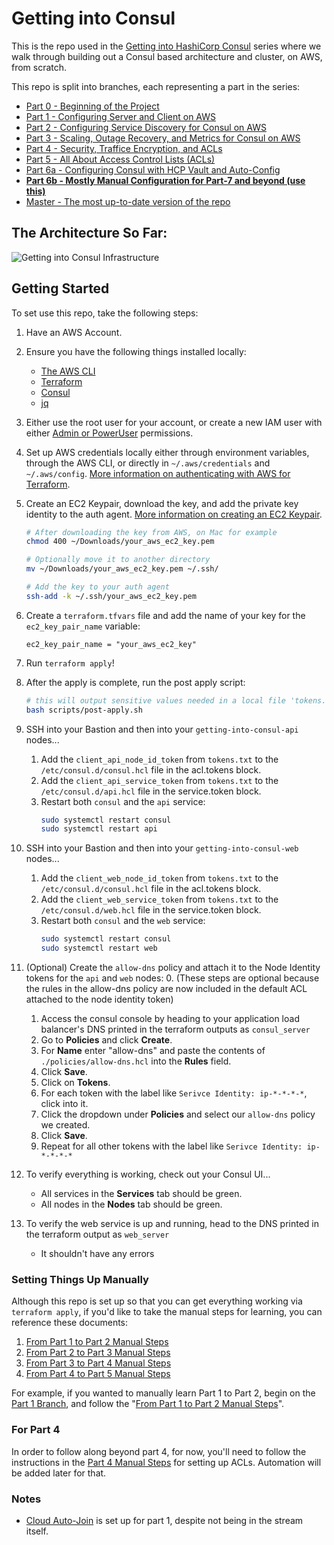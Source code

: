 # Getting into Consul

This is the repo used in the [Getting into HashiCorp Consul](https://www.youtube.com/playlist?list=PL81sUbsFNc5b8i2g2sB_tG-PuZxEdlDpK) series where we walk through building out a Consul based architecture and cluster, on AWS, from scratch.

This repo is split into branches, each representing a part in the series:

- [Part 0 - Beginning of the Project](https://github.com/jcolemorrison/getting-into-consul/tree/part-0)
- [Part 1 - Configuring Server and Client on AWS](https://github.com/jcolemorrison/getting-into-consul/tree/part-1)
- [Part 2 - Configuring Service Discovery for Consul on AWS](https://github.com/jcolemorrison/getting-into-consul/tree/part-2)
- [Part 3 - Scaling, Outage Recovery, and Metrics for Consul on AWS](https://github.com/jcolemorrison/getting-into-consul/tree/part-3)
- [Part 4 - Security, Traffice Encryption, and ACLs](https://github.com/jcolemorrison/getting-into-consul/tree/part-4)
- [Part 5 - All About Access Control Lists (ACLs)](https://github.com/jcolemorrison/getting-into-consul/tree/part-5)
- [Part 6a - Configuring Consul with HCP Vault and Auto-Config](https://github.com/jcolemorrison/getting-into-consul/tree/part-6)
- **[Part 6b - Mostly Manual Configuration for Part-7 and beyond (use this)](https://github.com/jcolemorrison/getting-into-consul/tree/part-6-manual)**
- [Master - The most up-to-date version of the repo](https://github.com/jcolemorrison/getting-into-consul)

## The Architecture So Far:

![Getting into Consul Infrastructure](docs/getting-into-consul-part-3.png)

## Getting Started

To set use this repo, take the following steps:

1. Have an AWS Account.

2. Ensure you have the following things installed locally:
	- [The AWS CLI](https://docs.aws.amazon.com/cli/latest/userguide/cli-chap-getting-started.html)
	- [Terraform](https://www.terraform.io/downloads.html)
	- [Consul](https://www.consul.io/downloads)
	- [jq](https://stedolan.github.io/jq/download/)

3. Either use the root user for your account, or create a new IAM user with either [Admin or PowerUser](https://docs.aws.amazon.com/IAM/latest/UserGuide/access_policies_job-functions.html#jf_developer-power-user) permissions.

4. Set up AWS credentials locally either through environment variables, through the AWS CLI, or directly in `~/.aws/credentials` and `~/.aws/config`.  [More information on authenticating with AWS for Terraform](https://registry.terraform.io/providers/hashicorp/aws/latest/docs#authentication).

5. Create an EC2 Keypair, download the key, and add the private key identity to the auth agent.  [More information on creating an EC2 Keypair](https://docs.aws.amazon.com/AWSEC2/latest/UserGuide/ec2-key-pairs.html).

	```sh
	# After downloading the key from AWS, on Mac for example
	chmod 400 ~/Downloads/your_aws_ec2_key.pem
	
	# Optionally move it to another directory
	mv ~/Downloads/your_aws_ec2_key.pem ~/.ssh/

	# Add the key to your auth agent
	ssh-add -k ~/.ssh/your_aws_ec2_key.pem
	```

6. Create a `terraform.tfvars` file and add the name of your key for the `ec2_key_pair_name` variable:

	```
	ec2_key_pair_name = "your_aws_ec2_key"
	```

7. Run `terraform apply`!

8. After the apply is complete, run the post apply script:

	```sh
	# this will output sensitive values needed in a local file 'tokens.txt'
	bash scripts/post-apply.sh
	```

9. SSH into your Bastion and then into your `getting-into-consul-api` nodes...
	1. Add the `client_api_node_id_token` from `tokens.txt` to the `/etc/consul.d/consul.hcl` file in the acl.tokens block.
	2. Add the `client_api_service_token` from `tokens.txt` to the `/etc/consul.d/api.hcl` file in the service.token block.
	3. Restart both `consul` and the `api` service:
		```sh
		sudo systemctl restart consul
		sudo systemctl restart api
		```

10. SSH into your Bastion and then into your `getting-into-consul-web` nodes...
	1. Add the `client_web_node_id_token` from `tokens.txt` to the `/etc/consul.d/consul.hcl` file in the acl.tokens block.
	2. Add the `client_web_service_token` from `tokens.txt` to the `/etc/consul.d/web.hcl` file in the service.token block.
	3. Restart both `consul` and the `web` service:
		```sh
		sudo systemctl restart consul
		sudo systemctl restart web
		```

11. (Optional) Create the `allow-dns` policy and attach it to the Node Identity tokens for the `api` and `web` nodes:
	0. (These steps are optional because the rules in the allow-dns policy are now included in the default ACL attached to the node identity token)
	1. Access the consul console by heading to your application load balancer's DNS printed in the terraform outputs as `consul_server`
	2. Go to **Policies** and click **Create**.
	3. For **Name** enter "allow-dns" and paste the contents of `./policies/allow-dns.hcl` into the **Rules** field.
	4. Click **Save**.
	5. Click on **Tokens**.
	6. For each token with the label like `Serivce Identity: ip-*-*-*-*`, click into it.
	7. Click the dropdown under **Policies** and select our `allow-dns` policy we created.
	8. Click **Save**.
	9. Repeat for all other tokens with the label like `Serivce Identity: ip-*-*-*-*`

12. To verify everything is working, check out your Consul UI...
	- All services in the **Services** tab should be green.
	- All nodes in the **Nodes** tab should be green.

13. To verify the web service is up and running, head to the DNS printed in the terraform output as `web_server`
	- It shouldn't have any errors

### Setting Things Up Manually

Although this repo is set up so that you can get everything working via `terraform apply`, if you'd like to take the manual steps for learning, you can reference these documents:

1. [From Part 1 to Part 2 Manual Steps](part-2-manual-steps.md)
2. [From Part 2 to Part 3 Manual Steps](part-3-manual-steps.md)
3. [From Part 3 to Part 4 Manual Steps](part-4-manual-steps.md)
4. [From Part 4 to Part 5 Manual Steps](part-4-manual-steps.md)

For example, if you wanted to manually learn Part 1 to Part 2, begin on the [Part 1 Branch](https://github.com/jcolemorrison/getting-into-consul/tree/part-1), and follow the "[From Part 1 to Part 2 Manual Steps](part-2-manual-steps.md)".

### For Part 4

In order to follow along beyond part 4, for now, you'll need to follow the instructions in the [Part 4 Manual Steps](part-4-manual-steps.md) for setting up ACLs.  Automation will be added later for that.

### Notes

- [Cloud Auto-Join](https://www.consul.io/docs/install/cloud-auto-join) is set up for part 1, despite not being in the stream itself.
